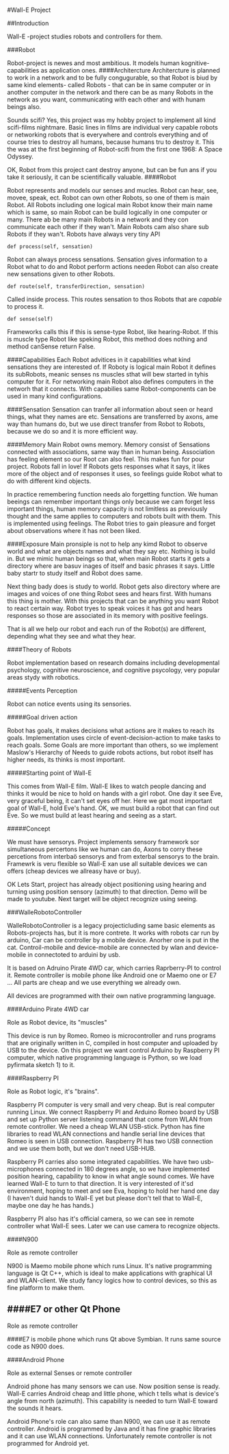 #Wall-E Project

##Introduction

Wall-E -project studies robots and controllers for them.

###Robot

Robot-project is newes and most ambitious.
It models human kognitive-capabilities as application ones.
####Architercture 
Architercture is planned to work in a network and to be fully congugurable,
so that Robot is biud by same kind elements- called Robots - that can be in same
computer or in another computer in the network and there can be as many Robots
in the network as you want, communicating with each other and with hunam beings also.

Sounds scifi? Yes, this project was my hobby project to implement all kind
scifi-films nightmare. Basic lines in films are individual very capable robots
or networking robots that is everywhere and controls everything and of course
tries to destroy all humans, because humans tru to destroy it. This the was at the first
beginning of Robot-scifi from the first one 1968: A Space Odyssey.

OK, Robot from this project cant destroy anyone, but can be fun ans if you take
it seriously, it can be scientifically valuable.
####Robot

Robot represents and models our senses and mucles. Robot can hear, see, movee, speak, ect.
Robot can own other Robots, so one of them is main Robot. All Robots including one logical
main Robot know their main name which is same, so main Robot can be build logically in one computer or many.
There ab be many main Robots in a network and they con communicate each other if they wan't.
Main Robots cam also share sub Robots if they wan't. Robots have always very tiny API

    def process(self, sensation)
Robot can always process sensations. Sensation gives information to a Robot what to do and Robot perform actions needen
Robot can also create new sensations given to other Robots.

    def route(self, transferDirection, sensation)
Called inside process. This routes sensation to thos Robots that are *capable* to process it.

    def sense(self)
Frameworks calls this if this is sense-type Robot, like hearing-Robot. If this is muscle type Robot
like speking Robot, this method does nothing and method canSense return False.

####Capabilities
Each Robot advitices in it capabilities what kind sensations they are interested of. If Roboty is logical
main Robot it defines its subRobots, meanic senses ns muscles sthat will bew started in tyhis computer for it.
For networking main Robot also defines computers in the networh that it connects. With capabilies same Robot-components
can be used in many kind configurations.

####Sensation
Sensation can tranfer all information about seen or heard things, what they names are etc. Sensations are transferred by axons, ame way
than humans do, but we use direct transfer from Robot to Robots, because we do so and it is more efficient way.

####Memory
Main Robot owns memory. Memory consist of Sensations connected with associations, same way than in human being.
Association has feeling element so our Root can also feel. This makes fun for pour project. Robots fall in love!
If Robots gets responses what it says, it likes more of the object and of responses it uses, so feelings guide
Robot what to do with different kind objects.

In practice remembering function needs alo forgetting function. We human beeings can remember important things only because we cam forget less
important things, human memory capacity is not limitless as previously thought and the same applies to computers and robots built with them.
This is implemented using feelings. The Robot tries to gain pleasure and forget about observations where it has not been liked.

####Exposure
Main pronsiple is not to help any kimd Robot to observe world and what are objects names and what they say etc. Nothing
is build in. But we mimic human beings so that, when main Robot starts it gets a directory where are basuv inages of itself
and basic phrases it says. Little baby startr to study itself and Robot does same.

Next thing bady does is study to world. Robot gets also directory where are images and voices of one thing Robot sees and hears first.
With humans this thing is mother. With this projects that can be anything you want Robot to react certain way. Robot tryes to speak voices it has got
and hears responses so those are associated in its memory with positive feelings.

That is all we help our robot and each run of the Robot(s) are different, depending what they see and what they hear.


####Theory of Robots

Robot implementation based on research domains including developmental psychology, cognitive neuroscience, and cognitive psycology, very popular areas
stydy with robotics.

#####Events Perception

Robot can notice events using its sensories.

#####Goal driven action

Robot has goals, it makes decisions what actions are it makes to reach its goals. Implementation uses circle of event-decision-action to
make tasks to reach goals. Some Goals are more important than others, so we implement Maslow's Hierarchy of Needs to guide robots actions,
but robot itself has higher needs, its thinks is most important.

#####Starting point of Wall-E

This comes from Wall-E film. Wall-E likes to watch people dancing and thinks it would be nice to hold
on hands with a girl robot. One day it see Eve, very graceful being, it can't set eyes off her. Here we gat most important goal of Wall-E,
hold Eve's hand. OK, we must build a robot that can find out Eve. So we must build at least hearing and seeing as a start.

#####Concept

We must have sensorys. Project implements sensory framework sor simultaneous percertons
like we human can do, Axons to corry these percetions from interbaö sensorys and from exterbal sensorys to the brain.
Framewrk is veru flexible so Wall-E xan use all suitable devices we can offers (cheap devices we allreasy have or buy).

OK Lets Start, project has already object positioning using hearing and turning using position
sensory (azimuth) to that direction. Demo will be made to youtube.
Next target will be object recognize using seeing.




###WalleRobotoController

WalleRobotoController is a legacy projecticluding same basic elements as
Robots-projects has, but it is more contrete. It works with robots car run
by arduino, Car can be controller by a mobile device. Anorher one is put
in the cat. Controil-mobile and device-mobile are connected by wlan and
device-mobile in connectoted to arduini by usb.

It is based on Adruino Pirate 4WD car, which carries Raprberry-PI to control it.
Remote controller is mobile phone like Android one or Maemo one or E7 ...
All parts are cheap and we use everything we already own.

All devices are programmed with their own native programming language.

####Arduino Pirate 4WD car

Role as Robot device, its "muscles"

This device is run by Romeo. Romeo is microcontroller and runs programs that are originally
written in C, compiled in host computer and uploaded by USB to the device. On this project we want
control Arduino by Raspberry PI computer, which native programming language is Python, so we load
pyfirmata sketch 1) to it.

####Raspberry PI

Role as Robot logic, it's "brains".

Raspberry PI computer is very small and very cheap. But is real computer running Linux.
We connect Raspberry PI and Arduino Romeo board by USB and set up Python server listening command
that come from WLAN from remote controller. We need a cheap WLAN USB-stick.
Python has fine libraries to read WLAN connections and handle serial line devices
that Romeo is seen in USB connection. Raspberry PI has two USB connection and we use them both, but we don't need
USB-HUB.

Raspberry PI carries also some integrated capabilities. We have two usb-microphones connected in 180 degrees angle,
so we have implemented position hearing, capability to know in what angle sound comes. We have learned Wall-E to turn to that direction.
It is very interested of it'sd environment, hoping to meet and see Eva, hoping to hold her hand one day (I haven't duid hands to Wall-E yet
but please don't tell that to Wall-E, maybe one day he has hands.)

Raspberry PI also has it's official camera, so we can see in remote controller what Wall-E sees.
Later we can use camera to recognize objects.


####N900

Role as remote controller

N900 is Maemo mobile phone which runs Linux. It's native programming language is Qt C++, which is ideal to make
applications with graphical UI and WLAN-client. We study fancy logics how to control devices, so this as fine
platform to make them.


####E7 or other Qt Phone
--------------------

Role as remote controller

####E7 is mobile phone which runs Qt above Symbian. It runs same source code as N900 does.


####Android Phone

Role as external Senses or remote controller

Android phone has many sensors we can use. Now position sense is ready.
Wall-E carries Android cheap and little phone, which t tells what is device's angle from north (azimuth).
This capability is needed to turn Wall-E toward the sounds it hears.

Android Phone's role can also same than N900, we can use it as remote controller. Android is programmed by Java and it has fine graphic libraries
and it can use WLAN connections. Unfortunately remote controller is not programmed for Android yet.

